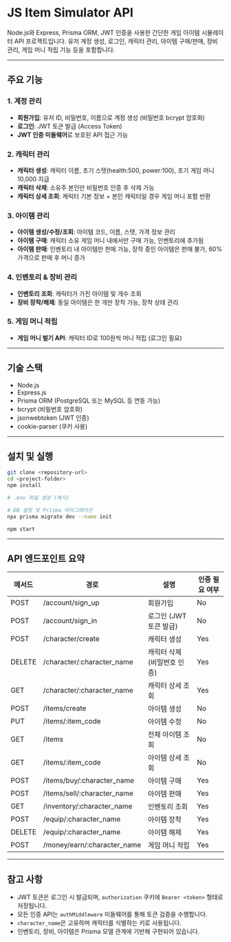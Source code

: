 # JS Item Simulator API

Node.js와 Express, Prisma ORM, JWT 인증을 사용한 간단한 게임 아이템 시뮬레이터 API 프로젝트입니다.
유저 계정 생성, 로그인, 캐릭터 관리, 아이템 구매/판매, 장비 관리, 게임 머니 적립 기능 등을 포함합니다.

---

## 주요 기능

### 1. 계정 관리

* **회원가입**: 유저 ID, 비밀번호, 이름으로 계정 생성 (비밀번호 bcrypt 암호화)
* **로그인**: JWT 토큰 발급 (Access Token)
* **JWT 인증 미들웨어**로 보호된 API 접근 가능

### 2. 캐릭터 관리

* **캐릭터 생성**: 캐릭터 이름, 초기 스탯(health:500, power:100), 초기 게임 머니 10,000 지급
* **캐릭터 삭제**: 소유주 본인만 비밀번호 인증 후 삭제 가능
* **캐릭터 상세 조회**: 캐릭터 기본 정보 + 본인 캐릭터일 경우 게임 머니 포함 반환

### 3. 아이템 관리

* **아이템 생성/수정/조회**: 아이템 코드, 이름, 스탯, 가격 정보 관리
* **아이템 구매**: 캐릭터 소유 게임 머니 내에서만 구매 가능, 인벤토리에 추가됨
* **아이템 판매**: 인벤토리 내 아이템만 판매 가능, 장착 중인 아이템은 판매 불가, 60% 가격으로 판매 후 머니 증가

### 4. 인벤토리 & 장비 관리

* **인벤토리 조회**: 캐릭터가 가진 아이템 및 개수 조회
* **장비 장착/해제**: 동일 아이템은 한 개만 장착 가능, 장착 상태 관리

### 5. 게임 머니 적립

* **게임 머니 벌기 API**: 캐릭터 ID로 100원씩 머니 적립 (로그인 필요)

---

## 기술 스택

* Node.js
* Express.js
* Prisma ORM (PostgreSQL 또는 MySQL 등 연동 가능)
* bcrypt (비밀번호 암호화)
* jsonwebtoken (JWT 인증)
* cookie-parser (쿠키 사용)

---

## 설치 및 실행

```bash
git clone <repository-url>
cd <project-folder>
npm install

# .env 파일 생성 (예시)

# DB 설정 및 Prisma 마이그레이션
npx prisma migrate dev --name init

npm start
```

---

## API 엔드포인트 요약

| 메서드    | 경로                            | 설명               | 인증 필요 여부 |
| ------ | ----------------------------- | ---------------- | -------- |
| POST   | /account/sign\_up             | 회원가입             | No       |
| POST   | /account/sign\_in             | 로그인 (JWT 토큰 발급)  | No       |
| POST   | /character/create             | 캐릭터 생성           | Yes      |
| DELETE | /character/\:character\_name  | 캐릭터 삭제 (비밀번호 인증) | Yes      |
| GET    | /character/\:character\_name  | 캐릭터 상세 조회        | Yes      |
| POST   | /items/create                 | 아이템 생성           | No       |
| PUT    | /items/\:item\_code           | 아이템 수정           | No       |
| GET    | /items                        | 전체 아이템 조회        | No       |
| GET    | /items/\:item\_code           | 아이템 상세 조회        | No       |
| POST   | /items/buy/\:character\_name  | 아이템 구매           | Yes      |
| POST   | /items/sell/\:character\_name | 아이템 판매           | Yes      |
| GET    | /inventory/\:character\_name  | 인벤토리 조회          | Yes      |
| POST   | /equip/\:character\_name      | 아이템 장착           | Yes      |
| DELETE | /equip/\:character\_name      | 아이템 해제           | Yes      |
| POST   | /money/earn/\:character\_name | 게임 머니 적립         | Yes      |

---

## 참고 사항

* JWT 토큰은 로그인 시 발급되며, `authorization` 쿠키에 `Bearer <token>` 형태로 저장됩니다.
* 모든 인증 API는 `authMiddleware` 미들웨어를 통해 토큰 검증을 수행합니다.
* `character_name`은 고유하며 캐릭터를 식별하는 키로 사용됩니다.
* 인벤토리, 장비, 아이템은 Prisma 모델 관계에 기반해 구현되어 있습니다.

